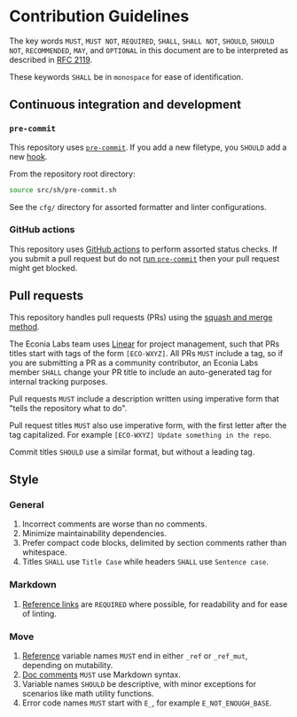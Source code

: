 # Contribution Guidelines

The key words `MUST`, `MUST NOT`, `REQUIRED`, `SHALL`, `SHALL NOT`, `SHOULD`,
`SHOULD NOT`, `RECOMMENDED`,  `MAY`, and `OPTIONAL` in this document are to be
interpreted as described in [RFC 2119].

These keywords `SHALL` be in `monospace` for ease of identification.

## Continuous integration and development

### `pre-commit`

This repository uses [`pre-commit`]. If you add a new filetype, you `SHOULD` add
a new [hook][pre-commit hook].

From the repository root directory:

```sh
source src/sh/pre-commit.sh
```

See the `cfg/` directory for assorted formatter and linter configurations.

### GitHub actions

This repository uses [GitHub actions] to perform assorted status checks. If you
submit a pull request but do not [run `pre-commit`](#pre-commit) then your pull
request might get blocked.

## Pull requests

This repository handles pull requests (PRs) using the [squash and merge method].

The Econia Labs team uses [Linear] for project management, such that PRs titles
start with tags of the form `[ECO-WXYZ]`. All PRs `MUST` include a tag, so if
you are submitting a PR as a community contributor, an Econia Labs member
`SHALL` change your PR title to include an auto-generated tag for internal
tracking purposes.

Pull requests `MUST` include a description written using imperative form that
"tells the repository what to do".

Pull request titles `MUST` also use imperative form, with the first letter after
the tag capitalized. For example `[ECO-WXYZ] Update something in the repo`.

Commit titles `SHOULD` use a similar format, but without a leading tag.

## Style

### General

1. Incorrect comments are worse than no comments.
1. Minimize maintainability dependencies.
1. Prefer compact code blocks, delimited by section comments rather than
   whitespace.
1. Titles `SHALL` use `Title Case` while headers `SHALL` use `Sentence case`.

### Markdown

1. [Reference links] are `REQUIRED` where possible, for readability and for ease
   of linting.

### Move

1. [Reference][move references] variable names `MUST` end in either `_ref` or
   `_ref_mut`, depending on mutability.
1. [Doc comments] `MUST` use Markdown syntax.
1. Variable names `SHOULD` be descriptive, with minor exceptions for scenarios
   like math utility functions.
1. Error code names `MUST` start with `E_`, for example `E_NOT_ENOUGH_BASE`.

[doc comments]: https://move-language.github.io/move/coding-conventions.html?#comments
[github actions]: https://docs.github.com/en/actions
[linear]: https://pre-commit.com/hooks.html
[move references]: https://move-language.github.io/move/references.html
[pre-commit hook]: https://pre-commit.com/hooks.html
[reference links]: https://mdformat.readthedocs.io/en/stable/users/style.html#reference-links
[rfc 2119]: https://www.ietf.org/rfc/rfc2119.txt
[squash and merge method]: https://docs.github.com/en/repositories/configuring-branches-and-merges-in-your-repository/configuring-pull-request-merges/about-merge-methods-on-github
[`pre-commit`]: https://github.com/pre-commit/pre-commit

